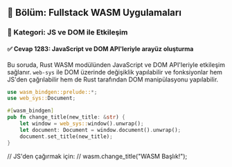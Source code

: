 ## 📘 Bölüm: Fullstack WASM Uygulamaları
### 🔹 Kategori: JS ve DOM ile Etkileşim
#### ✅ Cevap 1283: JavaScript ve DOM API'leriyle arayüz oluşturma

Bu soruda, Rust WASM modülünden JavaScript ve DOM API'leriyle etkileşim sağlanır. `web-sys` ile DOM üzerinde değişiklik yapılabilir ve fonksiyonlar hem JS'den çağrılabilir hem de Rust tarafından DOM manipülasyonu yapılabilir.

```rust
use wasm_bindgen::prelude::*;
use web_sys::Document;

#[wasm_bindgen]
pub fn change_title(new_title: &str) {
    let window = web_sys::window().unwrap();
    let document: Document = window.document().unwrap();
    document.set_title(new_title);
}
```
// JS'den çağırmak için:
// wasm.change_title("WASM Başlık!");
